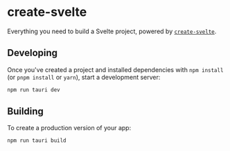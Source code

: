 # create-svelte

Everything you need to build a Svelte project, powered by [`create-svelte`](https://github.com/sveltejs/kit/tree/master/packages/create-svelte).

## Developing

Once you've created a project and installed dependencies with `npm install` (or `pnpm install` or `yarn`), start a development server:

```bash
npm run tauri dev
```

## Building

To create a production version of your app:

```bash
npm run tauri build
```
